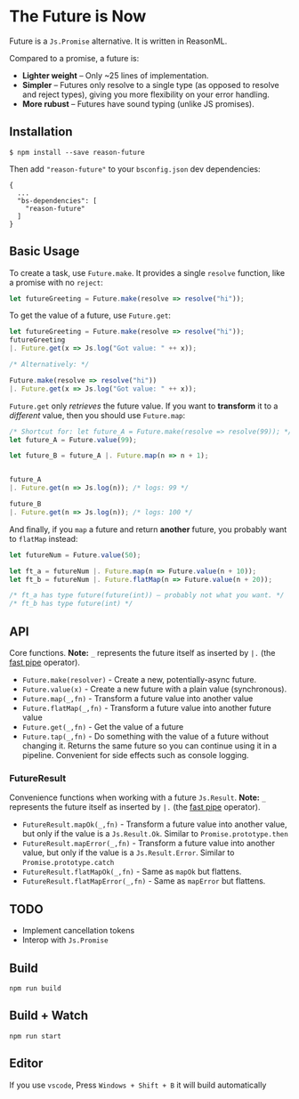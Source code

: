 # The Future is Now

Future is a `Js.Promise` alternative. It is written in ReasonML.

Compared to a promise, a future is:

- **Lighter weight** – Only ~25 lines of implementation.
- **Simpler** – Futures only resolve to a single type (as opposed to resolve and reject types), giving you more flexibility on your error handling.
- **More rubust** – Futures have sound typing (unlike JS promises).

## Installation

```
$ npm install --save reason-future
```

Then add `"reason-future"` to your `bsconfig.json` dev dependencies:

```
{
  ...
  "bs-dependencies": [
    "reason-future"
  ]
}
```

## Basic Usage

To create a task, use `Future.make`. It provides a single `resolve` function, like a promise with no `reject`:

```js
let futureGreeting = Future.make(resolve => resolve("hi"));
```

To get the value of a future, use `Future.get`:

```js
let futureGreeting = Future.make(resolve => resolve("hi"));
futureGreeting
|. Future.get(x => Js.log("Got value: " ++ x));

/* Alternatively: */

Future.make(resolve => resolve("hi"))
|. Future.get(x => Js.log("Got value: " ++ x));
```

`Future.get` only *retrieves* the future value. If you want to **transform** it to a *different* value, then you should use `Future.map`:

```js
/* Shortcut for: let future_A = Future.make(resolve => resolve(99)); */
let future_A = Future.value(99);

let future_B = future_A |. Future.map(n => n + 1);


future_A
|. Future.get(n => Js.log(n)); /* logs: 99 */

future_B
|. Future.get(n => Js.log(n)); /* logs: 100 */
```

And finally, if you `map` a future and return **another** future, you probably want to `flatMap` instead:

```js
let futureNum = Future.value(50);

let ft_a = futureNum |. Future.map(n => Future.value(n + 10));
let ft_b = futureNum |. Future.flatMap(n => Future.value(n + 20));

/* ft_a has type future(future(int)) – probably not what you want. */
/* ft_b has type future(int) */
```

## API

Core functions. **Note:** `_` represents the future itself as inserted by `|.` (the [fast pipe](https://bucklescript.github.io/docs/en/fast-pipe.html) operator).

- `Future.make(resolver)` - Create a new, potentially-async future.
- `Future.value(x)` - Create a new future with a plain value (synchronous).
- `Future.map(_,fn)` - Transform a future value into another value
- `Future.flatMap(_,fn)` - Transform a future value into another future value
- `Future.get(_,fn)` - Get the value of a future
- `Future.tap(_,fn)` - Do something with the value of a future without changing it. Returns the same future so you can continue using it in a pipeline. Convenient for side effects such as console logging.

### FutureResult

Convenience functions when working with a future `Js.Result`. **Note:** `_` represents the future itself as inserted by `|.` (the [fast pipe](https://bucklescript.github.io/docs/en/fast-pipe.html) operator).

- `FutureResult.mapOk(_,fn)` - Transform a future value into another value, but only if the value is a `Js.Result.Ok`. Similar to `Promise.prototype.then`
- `FutureResult.mapError(_,fn)` - Transform a future value into another value, but only if the value is a `Js.Result.Error`. Similar to `Promise.prototype.catch`
- `FutureResult.flatMapOk(_,fn)` - Same as `mapOk` but flattens.
- `FutureResult.flatMapError(_,fn)` - Same as `mapError` but flattens.

## TODO

- Implement cancellation tokens
- Interop with `Js.Promise`

## Build
```
npm run build
```

## Build + Watch

```
npm run start
```

## Editor
If you use `vscode`, Press `Windows + Shift + B` it will build automatically
